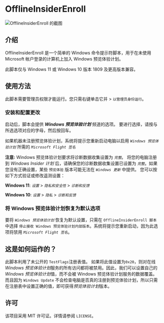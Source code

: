 # OfflineInsiderEnroll 

![OfflineInsiderEnroll 的截图](https://i.imgur.com/90s1hli.png)

## 介绍

OfflineInsiderEnroll 是一个简单的 Windows 命令提示符脚本，用于在未使用 Microsoft 帐户登录的计算机上加入 Windows 预览体验计划。

此脚本仅与 Windows 11 或 Windows 10 版本 1809 及更高版本兼容。

## 使用方法

此脚本需要管理员权限才能运行。您只需右键单击它并 > `以管理员身份运行`。

### 安装和配置更改

启动后，脚本会提供 __*Windows 预览体验计划*__ 频道的选项。
要进行选择，请按与所选选项对应的字母，然后按回车。

如果机器未注册预览体验计划，系统将提示您重新启动电脑以启用 *`Windows 预览体验计划`* 所需的 *`Microsoft Flight 签名`*


**注意:** Windows 预览体验计划要求将诊断数据收集设置为 *`完整`*。
将您的电脑注册到 *Windows Insider 计划* 后，请确保您的诊断数据收集设置已设置为 *`完整`*。如果您没有正确设置，某些 `预览体验` 版本可能无法在 *`Windows 更新`* 中提供。
您可以按如下方式验证或修改遥测设置：

__Windows 11__: *`设置`* > *`隐私和安全性`* > *`诊断和反馈`*

__Windows 10__: *`设置`* > *`隐私`* > *`诊断和反馈`*

### 将 Windows 预览体验计划恢复为默认选项

要将 *`Windows 预览体验计划`* 恢复为默认设置，只需在 `OfflineInsiderEnroll 脚本` 中选择 `停止接收 Windows 预览体验计划内部版本`。系统将提示您重新启动，因为此选项将禁用 *`Microsoft Flight 签名`*。

## 这是如何运作的？

此脚本利用了未公开的 `TestFlags`注册表值。
如果将此值设置为`0x20`，则对在线 *Windows 预览体验计划*服务的所有访问都将被禁用。因此，我们可以设置自己的 *Windows 预览体验计划*值，而不会被 Windows 预览体验计划服务的数据覆盖。而且因为 `Windows Update` 不会检查电脑是否真的注册到预览体验计划，所以只需在注册表中设置正确的值，即可获得*预览体验计划*版本。

## 许可

该项目采用 MIT 许可证。详情请参阅 `LICENSE`。
